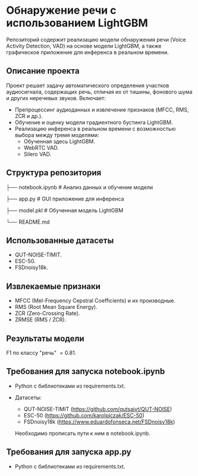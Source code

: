# Обнаружение речи с использованием LightGBM

Репозиторий содержит реализацию модели обнаружения речи (Voice Activity Detection, VAD) на основе модели LightGBM, а также графическое приложение для инференса в реальном времени.

## Описание проекта

Проект решает задачу автоматического определения участков аудиосигнала, содержащих речь, отличая их от тишины, фонового шума и других неречевых звуков. Включает:
- Препроцессинг аудиоданных и извлечение признаков (MFCC, RMS, ZCR и др.).
- Обучение и оценку модели градиентного бустинга LightGBM.
- Реализацию инференса в реальном времени с возможностью выбора между тремя моделями:
  - Обученная здесь LightGBM.
  - WebRTC VAD.
  - Silero VAD.

## Структура репозитория

├── notebook.ipynb          # Анализ данных и обучение модели

├── app.py                  # GUI приложение для инференса

├── model.pkl               # Обученная модель LightGBM

└── README.md

## Использованные датасеты

- QUT-NOISE-TIMIT.
- ESC-50.
- FSDnoisy18k.

## Извлекаемые признаки

- MFCC (Mel-Frequency Cepstral Coefficients) и их производные.
- RMS (Root Mean Square Energy).
- ZCR (Zero-Crossing Rate).
- ZRMSE (RMS / ZCR).

## Результаты модели
F1 по классу "речь" $=0.81$.

## Требования для запуска notebook.ipynb
- Python с библиотеками из requirements.txt.
- Датасеты:
  - QUT-NOISE-TIMIT (https://github.com/qutsaivt/QUT-NOISE)
  - ESC-50 (https://github.com/karolpiczak/ESC-50)
  - FSDnoisy18k (https://www.eduardofonseca.net/FSDnoisy18k)

  Необходимо прописать пути к ним в notebook.ipynb.

## Требования для запуска app.py
- Python с библиотеками из requirements.txt.
